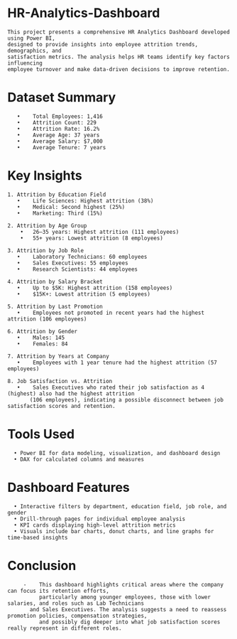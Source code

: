 # HR-Analytics-Dashboard
    This project presents a comprehensive HR Analytics Dashboard developed using Power BI, 
    designed to provide insights into employee attrition trends, demographics, and 
    satisfaction metrics. The analysis helps HR teams identify key factors influencing 
    employee turnover and make data-driven decisions to improve retention.

 # Dataset Summary
	   •	Total Employees: 1,416
	   •	Attrition Count: 229
	   •	Attrition Rate: 16.2%
	   •	Average Age: 37 years
	   •	Average Salary: $7,000
	   •	Average Tenure: 7 years

  # Key Insights

    1. Attrition by Education Field
	   •	Life Sciences: Highest attrition (38%)
	   •	Medical: Second highest (25%)
	   •	Marketing: Third (15%)

    2. Attrition by Age Group
        •   26–35 years: Highest attrition (111 employees)
        •   55+ years: Lowest attrition (8 employees)
 
    3. Attrition by Job Role
	   •	Laboratory Technicians: 60 employees
  	   •	Sales Executives: 55 employees
	   •	Research Scientists: 44 employees

    4. Attrition by Salary Bracket
	   •	Up to $5K: Highest attrition (158 employees)
	   •	$15K+: Lowest attrition (5 employees)

    5. Attrition by Last Promotion
	   •	Employees not promoted in recent years had the highest attrition (106 employees)

    6. Attrition by Gender
	   •	Males: 145
	   •	Females: 84

    7. Attrition by Years at Company
	   •	Employees with 1 year tenure had the highest attrition (57 employees)

    8. Job Satisfaction vs. Attrition
	   •	Sales Executives who rated their job satisfaction as 4 (highest) also had the highest attrition 
           (106 employees), indicating a possible disconnect between job satisfaction scores and retention.
        
  # Tools Used
	  •	Power BI for data modeling, visualization, and dashboard design
	  •	DAX for calculated columns and measures

  # Dashboard Features
	  •	Interactive filters by department, education field, job role, and gender
	  •	Drill-through pages for individual employee analysis
	  •	KPI cards displaying high-level attrition metrics
	  •	Visuals include bar charts, donut charts, and line graphs for time-based insights

  # Conclusion

         -    This dashboard highlights critical areas where the company can focus its retention efforts, 
              particularly among younger employees, those with lower salaries, and roles such as Lab Technicians 
	       and Sales Executives. The analysis suggests a need to reassess promotion policies, compensation strategies, 
              and possibly dig deeper into what job satisfaction scores really represent in different roles.
